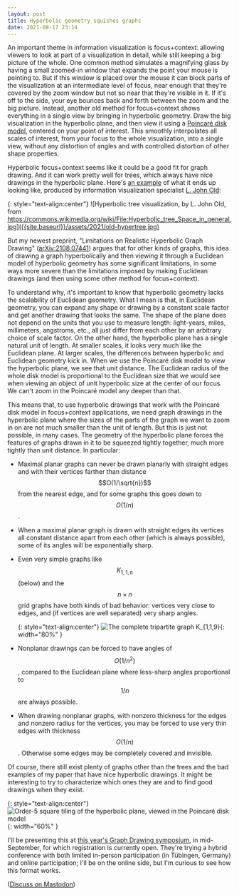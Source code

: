 ```yaml
---
layout: post
title: Hyperbolic geometry squishes graphs
date: 2021-08-17 23:14
---
```

An important theme in information visualization is focus+context: allowing viewers to look at part of a visualization in detail, while still keeping a big picture of the whole. One common method simulates a magnifying glass by having a small zoomed-in window that expands the point your mouse is pointing to. But if this window is placed over the mouse it can block parts of the visualization at an intermediate level of focus, near enough that they're covered by the zoom window but not so near that they're visible in it. If it's off to the side, your eye bounces back and forth between the zoom and the big picture. Instead, another old method for focus+context shows everything in a single view by bringing in hyperbolic geometry. Draw the big visualization in the hyperbolic plane, and then view it using a [Poincaré disk model](https://en.wikipedia.org/wiki/Poincar%C3%A9_disk_model), centered on your point of interest. This smoothly interpolates all scales of interest, from your focus to the whole visualization, into a single view, without any distortion of angles and with controlled distortion of other shape properties.

Hyperbolic focus+context seems like it could be a good fit for graph drawing. And it can work pretty well for trees, which always have nice drawings in the hyperbolic plane. Here's [an example](https://commons.wikimedia.org/wiki/File:Hyperbolic_tree_Space_in_general.jpg) of what it ends up looking like, produced by information visualization specialist [L. John Old](http://www.johnold.org/):

{: style="text-align:center"}
![Hyperbolic tree visualization, by L. John Old, from https://commons.wikimedia.org/wiki/File:Hyperbolic_tree_Space_in_general.jpg]({{site.baseurl}}/assets/2021/old-hypertree.jpg)

But my newest preprint, "Limitations on Realistic Hyperbolic Graph Drawing" ([arXiv:2108.07441](https://arxiv.org/abs/2108.07441)) argues that for other kinds of graphs, this idea of drawing a graph hyperbolically and then viewing it through a Euclidean model of hyperbolic geometry has some significant limitations, in some ways more severe than the limitations imposed by making Euclidean drawings (and then using some other method for focus+context).

To understand why, it's important to know that hyperbolic geometry lacks the scalability of Euclidean geometry. What I mean is that, in Euclidean geometry, you can expand any shape or drawing by a constant scale factor and get another drawing that looks the same. The shape of the plane does not depend on the units that you use to measure length: light-years, miles, millimeters, angstroms, etc., all just differ from each other by an arbitrary choice of scale factor. On the other hand, the hyperbolic plane has a single natural unit of length. At smaller scales, it looks very much like the Euclidean plane. At larger scales, the differences between hyperbolic and Euclidean geometry kick in. When we use the Poincaré disk model to view the hyperbolic plane, we see that unit distance. The Euclidean radius of the whole disk model is proportional to the Euclidean size that we would see when viewing an object of unit hyperbolic size at the center of our focus. We can't zoom in the Poincaré model any deeper than that.

This means that, to use hyperbolic drawings that work with the Poincaré disk model in focus+context applications, we need graph drawings in the hyperbolic plane where the sizes of the parts of the graph we want to zoom in on are not much smaller than the unit of length. But this is just not possible, in many cases. The geometry of the hyperbolic plane forces the features of graphs drawn in it to be squeezed tightly together, much more tightly than unit distance. In particular:

- Maximal planar graphs can never be drawn planarly with straight edges and with their vertices farther than distance $$O(1/\sqrt{n})$$ from the nearest edge, and for some graphs this goes down to $$O(1/n)$$.

- When a maximal planar graph is drawn with straight edges its vertices all constant distance apart from each other (which is always possible), some of its angles will be exponentially sharp.

- Even very simple graphs like $$K_{1,1,n}$$ (below) and the $$n\times n$$ grid graphs have both kinds of bad behavior: vertices very close to edges, and (if vertices are well separated) very sharp angles.

  {: style="text-align:center"}
![The complete tripartite graph K_{1,1,9}]({{site.baseurl}}/assets/2021/k119.svg){: width="80%" }

- Nonplanar drawings can be forced to have angles of $$O(1/n^2)$$, compared to the Euclidean plane where less-sharp angles proportional to $$1/n$$ are always possible.

- When drawing nonplanar graphs, with nonzero thickness for the edges and nonzero radius for the vertices, you may be forced to use very thin edges with thickness $$O(1/n)$$. Otherwise some edges may be completely covered and invisible.

Of course, there still exist plenty of graphs other than the trees and the bad examples of my paper that have nice hyperbolic drawings. It might be interesting to try to characterize which ones they are and to find good drawings when they exist.

{: style="text-align:center"}
![Order-5 square tiling of the hyperbolic plane, viewed in the Poincaré disk model]({{site.baseurl}}/assets/2021/45tess.svg){: width="60%" }

I'll be presenting this at [this year's Graph Drawing symposium](https://algo.inf.uni-tuebingen.de/gd2021/), in mid-September, for which registration is currently open. They're trying a hybrid conference with both limited in-person participation (in Tübingen, Germany) and online participation; I'll be on the online side, but I'm curious to see how this format works.

([Discuss on Mastodon](https://mathstodon.xyz/@11011110/106775723303189658))